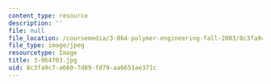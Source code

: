 ```yaml
---
content_type: resource
description: ''
file: null
file_location: /coursemedia/3-064-polymer-engineering-fall-2003/8c3fa9c7a6607d89fd79aa6651ae371c_3-064f03.jpg
file_type: image/jpeg
resourcetype: Image
title: 3-064f03.jpg
uid: 8c3fa9c7-a660-7d89-fd79-aa6651ae371c
---
```


